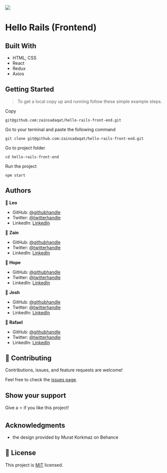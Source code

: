 ![](https://img.shields.io/badge/Microverse-blueviolet)

# Hello Rails (Frontend)

## Built With

- HTML, CSS
- React
- Redux
- Axios

## Getting Started

> To get a local copy up and running follow these simple example steps.

Copy

```
git@github.com:zainsadaqat/hello-rails-front-end.git
```

Go to your terminal and paste the following command

```
git clone git@github.com:zainsadaqat/hello-rails-front-end.git
```

Go to project folder

```
cd hello-rails-front-end
```

Run the project

```
npm start
```

## Authors

👤 **Leo**

- GitHub: [@githubhandle](https://github.com/githubhandle)
- Twitter: [@twitterhandle](https://twitter.com/twitterhandle)
- LinkedIn: [LinkedIn](https://linkedin.com/in/linkedinhandle)

👤 **Zain**

- GitHub: [@githubhandle](https://github.com/zainsadaqat)
- Twitter: [@twitterhandle](https://twitter.com/zain_sadaqat)
- LinkedIn: [LinkedIn](https://linkedin.com/in/zain-sadaqat)

👤 **Hope**

- GitHub: [@githubhandle](https://github.com/githubhandle)
- Twitter: [@twitterhandle](https://twitter.com/twitterhandle)
- LinkedIn: [LinkedIn](https://linkedin.com/in/linkedinhandle)

👤 **Josh**

- GitHub: [@githubhandle](https://github.com/githubhandle)
- Twitter: [@twitterhandle](https://twitter.com/twitterhandle)
- LinkedIn: [LinkedIn](https://linkedin.com/in/linkedinhandle)

👤 **Rafael**

- GitHub: [@githubhandle](https://github.com/githubhandle)
- Twitter: [@twitterhandle](https://twitter.com/twitterhandle)
- LinkedIn: [LinkedIn](https://linkedin.com/in/linkedinhandle)

## 🤝 Contributing

Contributions, issues, and feature requests are welcome!

Feel free to check the [issues page](../../issues/).

## Show your support

Give a ⭐️ if you like this project!

## Acknowledgments

- the design provided by Murat Korkmaz on Behance

## 📝 License

This project is [MIT](./MIT.md) licensed.
